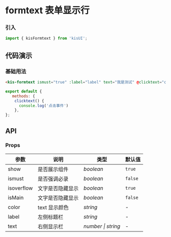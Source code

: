 # formtext 表单显示行

### 引入

```js
import { kisFormtext } from 'kisUI';
```

## 代码演示

### 基础用法

```html
<kis-formtext ismust="true" :label="label" text="我是测试" @clicktext="clicktext"/>
```

```js
export default {
   methods: {
    clicktext() {
      console.log('点击事件')
    },
};
```

## API

### Props

| 参数       | 说明             | 类型               | 默认值  |
| ---------- | ---------------- | ------------------ | ------- |
| show       | 是否展示组件     | _boolean_          | `true`  |
| ismust     | 是否强调必录     | _boolean_          | `false` |
| isoverflow | 文字是否隐藏显示 | _boolean_          | `true`  |
| isMain     | 文字是否隐藏显示 | _boolean_          | `false` |
| color      | text 显示颜色    | _string_           | -       |
| label      | 左侧标题栏       | _string_           | -       |
| text       | 右侧显示栏       | _number \| string_ | -       |
